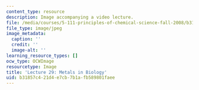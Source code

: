 ```yaml
---
content_type: resource
description: Image accompanying a video lecture.
file: /media/courses/5-111-principles-of-chemical-science-fall-2008/b31857c421d4e7cb7b1afb589801faee_29.jpg
file_type: image/jpeg
image_metadata:
  caption: ''
  credit: ''
  image-alt: ''
learning_resource_types: []
ocw_type: OCWImage
resourcetype: Image
title: 'Lecture 29: Metals in Biology'
uid: b31857c4-21d4-e7cb-7b1a-fb589801faee
---
```

